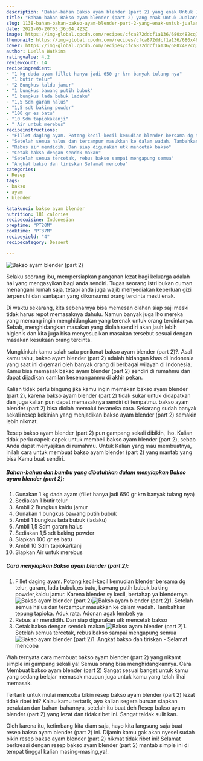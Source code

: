 ```yaml
---
description: "Bahan-bahan Bakso ayam blender (part 2) yang enak Untuk Jualan"
title: "Bahan-bahan Bakso ayam blender (part 2) yang enak Untuk Jualan"
slug: 1138-bahan-bahan-bakso-ayam-blender-part-2-yang-enak-untuk-jualan
date: 2021-05-20T03:36:04.423Z
image: https://img-global.cpcdn.com/recipes/cfca872ddcf1a136/680x482cq70/bakso-ayam-blender-part-2-foto-resep-utama.jpg
thumbnail: https://img-global.cpcdn.com/recipes/cfca872ddcf1a136/680x482cq70/bakso-ayam-blender-part-2-foto-resep-utama.jpg
cover: https://img-global.cpcdn.com/recipes/cfca872ddcf1a136/680x482cq70/bakso-ayam-blender-part-2-foto-resep-utama.jpg
author: Luella Watkins
ratingvalue: 4.2
reviewcount: 14
recipeingredient:
- "1 kg dada ayam fillet hanya jadi 650 gr krn banyak tulang nya"
- "1 butir telur"
- "2 Bungkus kaldu jamur"
- "1 bungkus bawang putih bubuk"
- "1 bungkus lada bubuk ladaku"
- "1,5 Sdm garam halus"
- "1,5 sdt baking powder"
- "100 gr es batu"
- "10 Sdm tapiokakanji"
- " Air untuk merebus"
recipeinstructions:
- "Fillet daging ayam. Potong kecil-kecil kemudian blender bersama dg telur, garam, lada bubuk,es batu, bawang putih bubuk,baking powder,kaldu jamur. Karena blender sy kecil, bertahap ya blendernya"
- "Setelah semua halus dan tercampur masukkan ke dalam wadah. Tambahkan tepung tapioka. Aduk rata. Adonan agak lembek ya"
- "Rebus air mendidih. Dan siap digunakan utk mencetak bakso"
- "Cetak bakso dengan sendok makan"
- "Setelah semua tercetak, rebus bakso sampai mengapung semua"
- "Angkat bakso dan tiriskan Selamat mencoba"
categories:
- Resep
tags:
- bakso
- ayam
- blender

katakunci: bakso ayam blender 
nutrition: 181 calories
recipecuisine: Indonesian
preptime: "PT20M"
cooktime: "PT37M"
recipeyield: "4"
recipecategory: Dessert

---
```



![Bakso ayam blender (part 2)](https://img-global.cpcdn.com/recipes/cfca872ddcf1a136/680x482cq70/bakso-ayam-blender-part-2-foto-resep-utama.jpg)

Selaku seorang ibu, mempersiapkan panganan lezat bagi keluarga adalah hal yang mengasyikan bagi anda sendiri. Tugas seorang istri bukan cuman menangani rumah saja, tetapi anda juga wajib menyediakan keperluan gizi terpenuhi dan santapan yang dikonsumsi orang tercinta mesti enak.

Di waktu  sekarang, kita sebenarnya bisa memesan olahan siap saji meski tidak harus repot memasaknya dahulu. Namun banyak juga lho mereka yang memang ingin menghidangkan yang terenak untuk orang tercintanya. Sebab, menghidangkan masakan yang diolah sendiri akan jauh lebih higienis dan kita juga bisa menyesuaikan masakan tersebut sesuai dengan masakan kesukaan orang tercinta. 



Mungkinkah kamu salah satu penikmat bakso ayam blender (part 2)?. Asal kamu tahu, bakso ayam blender (part 2) adalah hidangan khas di Indonesia yang saat ini digemari oleh banyak orang di berbagai wilayah di Indonesia. Kamu bisa memasak bakso ayam blender (part 2) sendiri di rumahmu dan dapat dijadikan camilan kesenanganmu di akhir pekan.

Kalian tidak perlu bingung jika kamu ingin memakan bakso ayam blender (part 2), karena bakso ayam blender (part 2) tidak sukar untuk didapatkan dan juga kalian pun dapat memasaknya sendiri di tempatmu. bakso ayam blender (part 2) bisa diolah memalui beraneka cara. Sekarang sudah banyak sekali resep kekinian yang menjadikan bakso ayam blender (part 2) semakin lebih nikmat.

Resep bakso ayam blender (part 2) pun gampang sekali dibikin, lho. Kalian tidak perlu capek-capek untuk membeli bakso ayam blender (part 2), sebab Anda dapat menyajikan di rumahmu. Untuk Kalian yang mau membuatnya, inilah cara untuk membuat bakso ayam blender (part 2) yang mantab yang bisa Kamu buat sendiri.

<!--inarticleads1-->

##### Bahan-bahan dan bumbu yang dibutuhkan dalam menyiapkan Bakso ayam blender (part 2):

1. Gunakan 1 kg dada ayam (fillet hanya jadi 650 gr krn banyak tulang nya)
1. Sediakan 1 butir telur
1. Ambil 2 Bungkus kaldu jamur
1. Gunakan 1 bungkus bawang putih bubuk
1. Ambil 1 bungkus lada bubuk (ladaku)
1. Ambil 1,5 Sdm garam halus
1. Sediakan 1,5 sdt baking powder
1. Siapkan 100 gr es batu
1. Ambil 10 Sdm tapioka/kanji
1. Siapkan  Air untuk merebus




<!--inarticleads2-->

##### Cara menyiapkan Bakso ayam blender (part 2):

1. Fillet daging ayam. Potong kecil-kecil kemudian blender bersama dg telur, garam, lada bubuk,es batu, bawang putih bubuk,baking powder,kaldu jamur. Karena blender sy kecil, bertahap ya blendernya
<img src="https://img-global.cpcdn.com/steps/6d187b9d46ae2421/160x128cq70/bakso-ayam-blender-part-2-langkah-memasak-1-foto.jpg" alt="Bakso ayam blender (part 2)"><img src="https://img-global.cpcdn.com/steps/0728d99508d3a2be/160x128cq70/bakso-ayam-blender-part-2-langkah-memasak-1-foto.jpg" alt="Bakso ayam blender (part 2)">1. Setelah semua halus dan tercampur masukkan ke dalam wadah. Tambahkan tepung tapioka. Aduk rata. Adonan agak lembek ya
1. Rebus air mendidih. Dan siap digunakan utk mencetak bakso
1. Cetak bakso dengan sendok makan
<img src="//assets-global.cpcdn.com/assets/icons/button_play-2c75c40dde080a61004c1f40b05d8f140eaff45d7e9e6481dc71c63d2e7c4909.png" alt="Bakso ayam blender (part 2)">1. Setelah semua tercetak, rebus bakso sampai mengapung semua
<img src="//assets-global.cpcdn.com/assets/icons/button_play-2c75c40dde080a61004c1f40b05d8f140eaff45d7e9e6481dc71c63d2e7c4909.png" alt="Bakso ayam blender (part 2)">1. Angkat bakso dan tiriskan - Selamat mencoba




Wah ternyata cara membuat bakso ayam blender (part 2) yang nikamt simple ini gampang sekali ya! Semua orang bisa menghidangkannya. Cara Membuat bakso ayam blender (part 2) Sangat sesuai banget untuk kamu yang sedang belajar memasak maupun juga untuk kamu yang telah lihai memasak.

Tertarik untuk mulai mencoba bikin resep bakso ayam blender (part 2) lezat tidak ribet ini? Kalau kamu tertarik, ayo kalian segera buruan siapkan peralatan dan bahan-bahannya, setelah itu buat deh Resep bakso ayam blender (part 2) yang lezat dan tidak ribet ini. Sangat taidak sulit kan. 

Oleh karena itu, ketimbang kita diam saja, hayo kita langsung saja buat resep bakso ayam blender (part 2) ini. Dijamin kamu gak akan nyesel sudah bikin resep bakso ayam blender (part 2) nikmat tidak ribet ini! Selamat berkreasi dengan resep bakso ayam blender (part 2) mantab simple ini di tempat tinggal kalian masing-masing,ya!.

